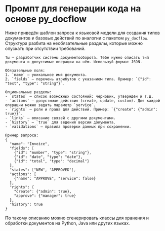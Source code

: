 # Промпт для генерации кода на основе py_docflow

Ниже приведён шаблон запроса к языковой модели для создания типов документов и базовых действий по аналогии с пакетом `py_docflow`. Структура разбита на необязательные разделы, которые можно опускать при отсутствии требований.

```
Ты — разработчик системы документооборота. Тебе нужно описать тип документа и допустимые операции на нём. Используй формат JSON.

Обязательные поля:
1. `name` — уникальное имя документа.
2. `fields` — перечень атрибутов с указанием типа. Пример: `{"id": "text", "type": "string"}`.

Опциональные разделы:
- `states` — список возможных состояний: черновик, утверждён и т.д.
- `actions` — допустимые действия (create, update, custom). Для каждой операции можно задать параметр `service`.
- `rights` — роли и права для действий. Пример: `{"create": {"admin": true}}`.
- `links` — описание связей с другими документами.
- `history` — `true` для ведения версии документа.
- `validations` — правила проверки данных при сохранении.

Пример запроса:
{
  "name": "Invoice",
  "fields": [
    {"id": "number", "type": "string"},
    {"id": "date", "type": "date"},
    {"id": "total", "type": "decimal"}
  ],
  "states": ["NEW", "APPROVED"],
  "actions": [
    {"name": "APPROVE", "service": false}
  ],
  "rights": {
    "create": {"admin": true},
    "approve": {"manager": true}
  },
  "history": true
}
```

По такому описанию можно сгенерировать классы для хранения и обработки документов на Python, Java или других языках.
